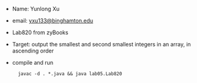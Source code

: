 - Name: Yunlong Xu
- email: yxu133@binghamton.edu
- Lab820 from zyBooks
- Target: output the smallest and second smallest integers in an array, in ascending order

- compile and run
  ```
    javac -d . *.java && java lab05.Lab820
  ```

